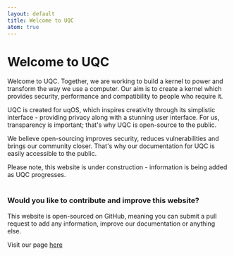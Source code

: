 ```yaml
---
layout: default
title: Welcome to UQC
atom: true
---
```


# Welcome to UQC

Welcome to UQC. Together, we are working to build a kernel to power and transform the way we use a computer. Our aim is to create a kernel which provides security, performance and compatibility to people who require it.

UQC is created for uqOS, which inspires creativity through its simplistic interface - providing privacy along with a stunning user interface.  For us, transparency is important; that's why UQC is open-source to the public.

We believe open-sourcing improves security, reduces vulnerabilities and brings our community closer. That's why our documentation for UQC is easily accessible to the public.

Please note, this website is under construction - information is being added as UQC progresses.
<br>
<br>

### Would you like to contribute and improve this website?
This website is open-sourced on GitHub, meaning you can submit a pull request to add any information, improve our documentation or anything else.

Visit our page [here](https://github.com/Uquinix/developer.uquinix.com)